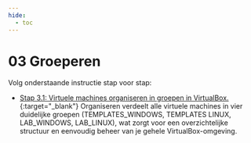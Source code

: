 ```yaml
---
hide:
  - toc
---
```


# 03 Groeperen

Volg onderstaande instructie stap voor stap:

- [Stap 3.1: Virtuele machines organiseren in groepen in VirtualBox.](../../howtos/maak-groep-vm-virtualbox/index.md){:target="_blank"} 
Organiseren verdeelt alle virtuele machines in vier duidelijke groepen (TEMPLATES_WINDOWS, TEMPLATES LINUX, LAB_WINDOWS, LAB_LINUX), wat zorgt voor een overzichtelijke structuur en eenvoudig beheer van je gehele VirtualBox-omgeving.
